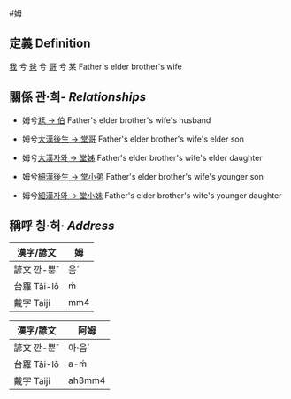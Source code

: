 #姆
## 定義 Definition
[我](member1.md) 兮 [爸](member2.md) 兮 [哥](member10.md) 兮 某 Father's elder brother's wife

## 關係 관·희- _Relationships_

- 姆兮[尪 → 伯](member10.md) Father's elder brother's wife's husband

- 姆兮[大漢後生 → 堂哥](member35.md) Father's elder brother's wife's elder son

- 姆兮[大漢자와 → 堂姊](member36.md) Father's elder brother's wife's elder daughter

- 姆兮[細漢後生 → 堂小弟](member37.md) Father's elder brother's wife's younger son

- 姆兮[細漢자와 → 堂小妹](member38.md) Father's elder brother's wife's younger daughter



## 稱呼 칑·허· _Address_

漢字/諺文 | 姆
--- | ---
諺文 깐-뿐ˆ | 음ˊ
台羅 Tâi-lô | ḿ
戴字 Taiji | mm4


漢字/諺文 | 阿姆
--- | ---
諺文 깐-뿐ˆ | 아·음ˊ
台羅 Tâi-lô | a-ḿ
戴字 Taiji | ah3mm4


